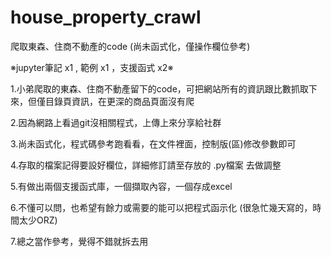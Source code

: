 # house_property_crawl

爬取東森、住商不動產的code (尚未函式化，僅操作欄位參考)

※jupyter筆記 x1 , 範例 x1 ，支援函式 x2※

1.小弟爬取的東森、住商不動產留下的code，可把網站所有的資訊跟比數抓取下來，但僅目錄頁資訊，在更深的商品頁面沒有爬

2.因為網路上看過git沒相關程式，上傳上來分享給社群

3.尚未函式化，程式碼參考跑看看，在文件裡面，控制版(區)修改參數即可

4.存取的檔案記得要設好欄位，詳細修訂請至存放的 .py檔案 去做調整

5.有做出兩個支援函式庫，一個擷取內容，一個存成excel

6.不懂可以問，也希望有餘力或需要的能可以把程式函示化 (很急忙幾天寫的，時間太少ORZ)

7.總之當作參考，覺得不錯就拆去用

